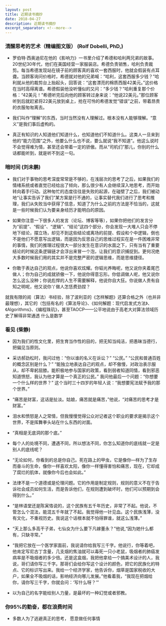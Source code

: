 ```yaml
---
layout: post
title: 近期读书摘抄
date: 2018-04-27
description: 近期读书摘抄
excerpt_separator: <!--more-->
---
```


### 清醒思考的艺术（精编图文版） (Rolf Dobelli, PhD,)
* 罗伯特·西奥迪尼在他的《影响力》一书里介绍了希德和哈利两兄弟的故事。20世纪30年代，他们在美国经营一家服装店。希德负责销售，哈利负责裁剪。每当希德发现站在镜子前的顾客真的喜欢一套西服时，他就会假装有点耳聋。当顾客询问价格时，希德就对他的兄弟喊：“哈利，这套西服多少钱？”哈利就从他的裁剪台上抬起头，回答说：“这套漂亮的棉质西服42美元。”这价格在当时高得离谱。希德假装他没听懂似的又问：“多少钱？”哈利重复那个价格：“42美元！”希德听完后向他的顾客转过身来说：“他说22美元。”那位顾客听到后就赶紧将22美元放到桌上，抢在可怜的希德发觉“错误”之前，带着昂贵的衣服匆匆离去。

* 我们叫作“理解”的东西，当时当然没有人理解过。根本没有人能够理解。“意义”是我们事后虚构的。

* 真正有知识的人知道他们知道什么，也知道他们不知道什么。这类人一旦来到他的“能力范围”之外，他要么什么也不说，要么就说“我不知道”。他这么说时不会觉得难为情，甚至还会带着一定的骄傲。而从“司机们”那儿，你别的什么话都能听到，就是听不到这一句。

### 暗时间 (刘未鹏)
* 我们对于事物的思考深度常常是不够的，在浅层次的思考了之后，如果我们的情绪系统或者直觉已经给出了倾向，那么很少有人会继续深入地思考，而开始转向着手行动。这种匆忙的态度往往是失败的起源，在碰壁了之后，我们被动地“让事实告诉了我们”某方案是行不通的，让事实替代我们进行了思考和推理，我们从失败当中获得了信息，知道了为什么之前的方法是不恰当的，这就是一些时候我们认为要亲身经历才能明白的原因。

* 如果你注意一下很多人的发言（论坛、博客等等），如果你把他们的发言分为“前提”、“假设”、“逻辑”、“结论”这四个部分，你会发现一大堆人只会不停地下结论，摆立场，却见不到这些结论或离场的前提、假设和个中逻辑，倒也不是他们不愿意写出逻辑，而是因为反思自己的思维过程实在是一件困难非常的事情，我们的推理过程很大一部分发生在意识的水面之下，只有当有了重要结论的时候这条逻辑链才会浮出来冒一个泡，让我们的意识捕捉到。更何况绝大多数时候我们用的其实并不是完整严密的逻辑思维，而是思维捷径。

* 你敢于表达自己的观点，他说你喜欢炫耀。你韬光养晦呢，他又说你夹着尾巴做人；你为自己的成就骄傲一下，他说你得意忘形。你低调做人呢，他又说你怎么这么没种；你说彪悍的人生不需要解释，他说你自大狂。你说做人贵有自知之明呢，他又说你丫做人怎恁费劲捏？

就我有限的阅（算法）书经验，除了波利亚的《怎样解题》还算合格之外（也并非最理想），其它的（包括有名的《算法导论》、《如何解题：现代启发式方法》、《Algorithms》、《编程珠玑》，甚至TAOCP——公平地说由于高老大对算法领域历史了解得非常通透
什么是数学

### 看见 (柴静)
* 因为我们的性文化里，把生育当作性的目的，把无知当纯洁，把愚昧当德行，把偏见当原则。

* 采访郝劲松时，我问过他：“你以谁的名义在诉讼？” “公民。” “公民和普通百姓的概念区别是什么？” “能独立地表达自己的观点，却不傲慢，对政治表示服从，却不卑躬屈膝。能积极地参与国家的政策，看到弱者知道同情，看到邪恶知道愤怒，我认为他才算是一个真正的公民。” 我问他最后一个问题：“你想要一个什么样的世界？” 这个当时三十四岁的年轻人说：“我想要宪法赋予我的那个世界。”

* “痛苦是财富，这话是扯淡。姑娘，痛苦就是痛苦，”他说，“对痛苦的思考才是财富。”

* 泪水和愤怒是人之常情，但我慢慢觉得公众对记者这个职业的要求是揭示这个世界，不是挥舞拳头站在什么东西的对面。

* “真相是无底洞的那个底。”

* 每个人的处境不同，遭遇不同，所以想法不同，你怎么知道你的底线就一定是别人的底线呢？

* “无论如何，你看到的总是你自己。死在路上的甲虫，它是像你―样为了生存而奋斗的生命，像你一样喜欢太阳，像你一样懂得害怕和痛苦，现在，它却成了腐烂的肌体，就像你今后也会如此。”

* 法律不是一个道德或是伦理问题。它的作用是制定规则，规则的意义不在于告诉社会成员如何生活，而是告诉他们，在规则遭到破坏时，他们可以预期到会得到什么。”

* “是林语堂还是陈寅恪说的，这个民族有五千年历史，非常了不起。他说，不管怎么个混法，能混五千年就了不起。我觉得他一针见血。这个民族浅薄，没有文化，不重视历史。我说这个话根本就不怕得罪谁，就这么浅薄。”

* “天上那么多高干子弟，七仙女为什么要下凡嫁董永？”他说,“因为她什么都有，只缺寻常。”

* “我把它放在一个医学家面前，我说请你给我写三千字。他说行，你等着吧，他肯定写尼古丁含量，几支烟的焦油就可以毒死一只小老鼠，吸烟者的肺癌发病率是不吸烟者的多少倍。还是这盒烟，我把他拿给一个搞美术设计的人，我说，哥们请你写三千字。那哥们会给你写这个设计的颜色，把它的民族化的特点、它的标识写出来。我给一个经济学家，他告诉你，烟草是国家税收的大户，如果全不吸烟的话，影响经济向哪儿发展。”他看着我，“我现在把烟给你，请你写三千字，你就会问：‘写什么呀？’”

* 以为自己的名字能给别人力量，是最坏的一种幻觉或者邪教。

### 你95%的勤奋，都在浪费时间
* 多数人为了逃避真正的思考， 愿意做任何事情

<!--more-->